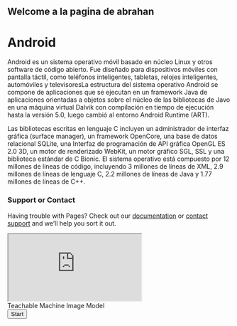 ## Welcome  a la pagina de abrahan

# Android
Android es un sistema operativo móvil basado en núcleo Linux y otros software de código abierto. Fue diseñado para dispositivos móviles con pantalla táctil, como teléfonos inteligentes, tabletas, relojes inteligentes, automóviles y televisoresLa estructura del sistema operativo Android se compone de aplicaciones que se ejecutan en un framework Java de aplicaciones orientadas a objetos sobre el núcleo de las bibliotecas de Javo en una máquina virtual Dalvik con compilación en tiempo de ejecución hasta la versión 5.0, luego cambió al entorno Android Runtime (ART).

Las bibliotecas escritas en lenguaje C incluyen un administrador de interfaz gráfica (surface manager), un framework OpenCore, una base de datos relacional SQLite, una Interfaz de programación de API gráfica OpenGL ES 2.0 3D, un motor de renderizado WebKit, un motor gráfico SGL, SSL y una biblioteca estándar de C Bionic. El sistema operativo está compuesto por 12 millones de líneas de código, incluyendo 3 millones de líneas de XML, 2.9 millones de líneas de lenguaje C, 2.2 millones de líneas de Java y 1.77 millones de líneas de C++.
### Support or Contact

Having trouble with Pages? Check out our [documentation](https://docs.github.com/categories/github-pages-basics/) or [contact support](https://github.com/contact) and we’ll help you sort it out.
<iframe
    allow = "micrófono;"
    ancho = "350"
    altura = "430"
    src = "https://console.dialogflow.com/api-client/demo/embedded/85b4421d-8d88-4152-af5f-719d10be1923">
</iframe>
<div>Teachable Machine Image Model</div>
<button type="button" onclick="init()">Start</button>
<div id="webcam-container"></div>
<div id="label-container"></div>
<script src="https://cdn.jsdelivr.net/npm/@tensorflow/tfjs@1.3.1/dist/tf.min.js"></script>
<script src="https://cdn.jsdelivr.net/npm/@teachablemachine/image@0.8/dist/teachablemachine-image.min.js"></script>
<script type="text/javascript">
    // More API functions here:
    // https://github.com/googlecreativelab/teachablemachine-community/tree/master/libraries/image

    // the link to your model provided by Teachable Machine export panel
    const URL = "https://teachablemachine.withgoogle.com/models/-2Dmsc4TE/";

    let model, webcam, labelContainer, maxPredictions;

    // Load the image model and setup the webcam
    async function init() {
        const modelURL = URL + "model.json";
        const metadataURL = URL + "metadata.json";

        // load the model and metadata
        // Refer to tmImage.loadFromFiles() in the API to support files from a file picker
        // or files from your local hard drive
        // Note: the pose library adds "tmImage" object to your window (window.tmImage)
        model = await tmImage.load(modelURL, metadataURL);
        maxPredictions = model.getTotalClasses();

        // Convenience function to setup a webcam
        const flip = true; // whether to flip the webcam
        webcam = new tmImage.Webcam(200, 200, flip); // width, height, flip
        await webcam.setup(); // request access to the webcam
        await webcam.play();
        window.requestAnimationFrame(loop);

        // append elements to the DOM
        document.getElementById("webcam-container").appendChild(webcam.canvas);
        labelContainer = document.getElementById("label-container");
        for (let i = 0; i < maxPredictions; i++) { // and class labels
            labelContainer.appendChild(document.createElement("div"));
        }
    }

    async function loop() {
        webcam.update(); // update the webcam frame
        await predict();
        window.requestAnimationFrame(loop);
    }

    // run the webcam image through the image model
    async function predict() {
        // predict can take in an image, video or canvas html element
        const prediction = await model.predict(webcam.canvas);
        for (let i = 0; i < maxPredictions; i++) {
            const classPrediction =
                prediction[i].className + ": " + prediction[i].probability.toFixed(2);
            labelContainer.childNodes[i].innerHTML = classPrediction;
        }
    }
</script>
      
